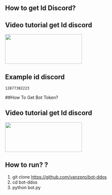 ## How to get Id Discord?
## Video tutorial get Id discord
<a href="https://youtube.com">
  <img src="https://i.ibb.co/Wvjz7XS/click-removebg-preview.png" width="250" height="96">
</a>


## Example id discord
```12877382223```

##How To Get Bot Token?
## Video tutorial get Id discord
<a href="https://youtube.com">
  <img src="https://i.ibb.co/Wvjz7XS/click-removebg-preview.png" width="250" height="96">
</a>

## How to run? ?
1. git clone https://github.com/vanzpro/bot-ddos
2. cd bot-ddos
3. python bot.py


